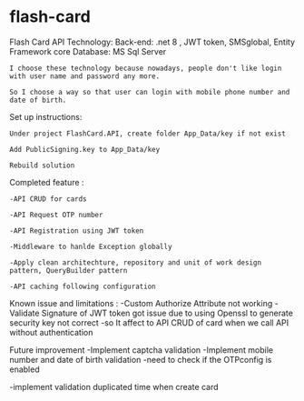 # flash-card
Flash Card API Technology: 
  Back-end: .net 8 , JWT token, SMSglobal, Entity Framework core
  Database: MS Sql Server

	I choose these technology because nowadays, people don't like login with user name and password any more.

	So I choose a way so that user can login with mobile phone number and date of birth.


Set up instructions:

	Under project FlashCard.API, create folder App_Data/key if not exist

	Add PublicSigning.key to App_Data/key

	Rebuild solution

Completed feature : 

	-API CRUD for cards

	-API Request OTP number

	-API Registration using JWT token

	-Middleware to hanlde Exception globally

	-Apply clean architechture, repository and unit of work design pattern, QueryBuilder pattern

	-API caching following configuration

Known issue and limitations :
	-Custom Authorize Attribute not working
	-Validate Signature of JWT token got issue due to using Openssl to generate security key not correct
	-so It affect to API CRUD of card when we call API without authentication
	
Future improvement
  -Implement captcha validation
  -Implement mobile number and date of birth validation
  -need to check if the OTPconfig is enabled

  -implement validation duplicated time when create card